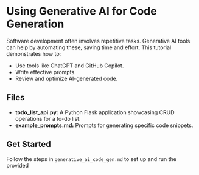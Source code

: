 # Using Generative AI for Code Generation

Software development often involves repetitive tasks. Generative AI tools can help by automating these, saving time and effort. This tutorial demonstrates how to:

- Use tools like ChatGPT and GitHub Copilot.
- Write effective prompts.
- Review and optimize AI-generated code.

## Files
- **todo_list_api.py:** A Python Flask application showcasing CRUD operations for a to-do list.
- **example_prompts.md:** Prompts for generating specific code snippets.

## Get Started
Follow the steps in `generative_ai_code_gen.md` to set up and run the provided
